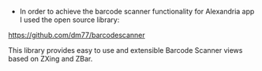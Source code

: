 
* In order to achieve the barcode scanner functionality for Alexandria app I used the open source library:

https://github.com/dm77/barcodescanner

This library provides easy to use and extensible Barcode Scanner views based on ZXing and ZBar.
